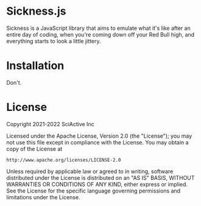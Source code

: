 # Sickness.js

Sickness is a JavaScript library that aims to emulate what it's like after an entire day of coding, when you're coming down off your Red Bull high, and everything starts to look a little jittery.

# Installation

Don't.

# License

Copyright 2021-2022 SciActive Inc

Licensed under the Apache License, Version 2.0 (the "License");
you may not use this file except in compliance with the License.
You may obtain a copy of the License at

    http://www.apache.org/licenses/LICENSE-2.0

Unless required by applicable law or agreed to in writing, software
distributed under the License is distributed on an "AS IS" BASIS,
WITHOUT WARRANTIES OR CONDITIONS OF ANY KIND, either express or implied.
See the License for the specific language governing permissions and
limitations under the License.
